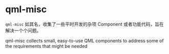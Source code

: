 # qml-misc

`qml-misc` 如其名，收集了一些平时开发的杂项 Component 或者功能代码，旨在解决一个个问题。

qml-misc collects small, easy-to-use QML components to address some of the requirements that might be needed